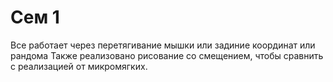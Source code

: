 # Сем 1 
Все работает через перетягивание мышки или задиние координат или рандома
Также реализовано рисование со смещением, чтобы сравнить с реализацией от микромягких.
